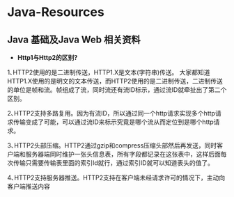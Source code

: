 # Java-Resources
## Java 基础及Java Web 相关资料

*  __Http1与Http2的区别?__

1､HTTP2使用的是二进制传送，HTTP1.X是文本(字符串)传送。 大家都知道HTTP1.X使用的是明文的文本传送，而HTTP2使用的是二进制传送，二进制传送的单位是帧和流。帧组成了流，同时流还有流ID标示，通过流ID就牵扯出了第二个区别。

2､HTTP2支持多路复用。因为有流ID，所以通过同一个http请求实现多个http请求传输变成了可能，可以通过流ID来标示究竟是哪个流从而定位到是哪个http请求。

3､HTTP2头部压缩。HTTP2通过gzip和compress压缩头部然后再发送，同时客户端和服务器端同时维护一张头信息表，所有字段都记录在这张表中，这样后面每次传输只需要传输表里面的索引Id就行，通过索引ID就可以知道表头的值了。

4､HTTP2支持服务器推送。HTTP2支持在客户端未经请求许可的情况下，主动向客户端推送内容
